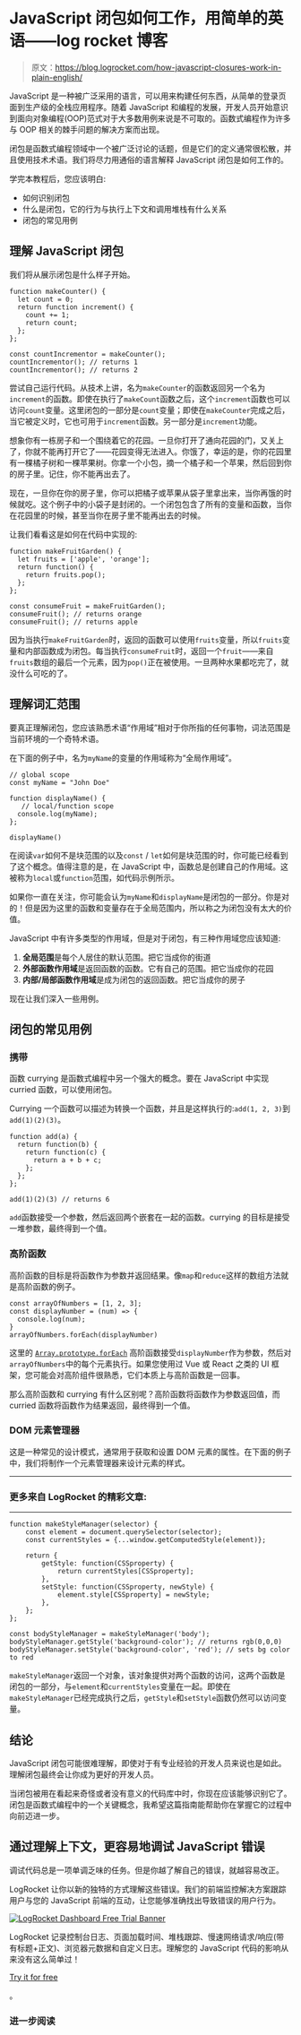 # JavaScript 闭包如何工作，用简单的英语——log rocket 博客

> 原文：<https://blog.logrocket.com/how-javascript-closures-work-in-plain-english/>

JavaScript 是一种被广泛采用的语言，可以用来构建任何东西，从简单的登录页面到生产级的全栈应用程序。随着 JavaScript 和编程的发展，开发人员开始意识到面向对象编程(OOP)范式对于大多数用例来说是不可取的。函数式编程作为许多与 OOP 相关的棘手问题的解决方案而出现。

闭包是函数式编程领域中一个被广泛讨论的话题，但是它们的定义通常很松散，并且使用技术术语。我们将尽力用通俗的语言解释 JavaScript 闭包是如何工作的。

学完本教程后，您应该明白:

*   如何识别闭包
*   什么是闭包，它的行为与执行上下文和调用堆栈有什么关系
*   闭包的常见用例

## 理解 JavaScript 闭包

我们将从展示闭包是什么样子开始。

```
function makeCounter() {
  let count = 0;
  return function increment() {
    count += 1;
    return count;
  };
};

const countIncrementor = makeCounter();
countIncrementor(); // returns 1
countIncrementor(); // returns 2
```

尝试自己运行代码。从技术上讲，名为`makeCounter`的函数返回另一个名为`increment`的函数。即使在执行了`makeCount`函数之后，这个`increment`函数也可以访问`count`变量。这里闭包的一部分是`count`变量；即使在`makeCounter`完成之后，当它被定义时，它也可用于`increment`函数。另一部分是`increment`功能。

想象你有一栋房子和一个围绕着它的花园。一旦你打开了通向花园的门，又关上了，你就不能再打开它了——花园变得无法进入。你饿了，幸运的是，你的花园里有一棵橘子树和一棵苹果树。你拿一个小包，摘一个橘子和一个苹果，然后回到你的房子里。记住，你不能再出去了。

现在，一旦你在你的房子里，你可以把橘子或苹果从袋子里拿出来，当你再饿的时候就吃。这个例子中的小袋子是封闭的。一个闭包包含了所有的变量和函数，当你在花园里的时候，甚至当你在房子里不能再出去的时候。

让我们看看这是如何在代码中实现的:

```
function makeFruitGarden() {
  let fruits = ['apple', 'orange'];
  return function() {
    return fruits.pop();
  };
};

const consumeFruit = makeFruitGarden();
consumeFruit(); // returns orange
consumeFruit(); // returns apple
```

因为当执行`makeFruitGarden`时，返回的函数可以使用`fruits`变量，所以`fruits`变量和内部函数成为闭包。每当执行`consumeFruit`时，返回一个`fruit`——来自`fruits`数组的最后一个元素，因为`pop()`正在被使用。一旦两种水果都吃完了，就没什么可吃的了。

## 理解词汇范围

要真正理解闭包，您应该熟悉术语“作用域”相对于你所指的任何事物，词法范围是当前环境的一个奇特术语。

在下面的例子中，名为`myName`的变量的作用域称为“全局作用域”。

```
// global scope
const myName = "John Doe"

function displayName() {
   // local/function scope
  console.log(myName);
};

displayName()
```

在阅读`var`如何不是块范围的以及`const` / `let`如何是块范围的时，你可能已经看到了这个概念。值得注意的是，在 JavaScript 中，函数总是创建自己的作用域。这被称为`local`或`function`范围，如代码示例所示。

如果你一直在关注，你可能会认为`myName`和`displayName`是闭包的一部分。你是对的！但是因为这里的函数和变量存在于全局范围内，所以称之为闭包没有太大的价值。

JavaScript 中有许多类型的作用域，但是对于闭包，有三种作用域您应该知道:

1.  **全局范围**是每个人居住的默认范围。把它当成你的街道
2.  **外部函数作用域**是返回函数的函数。它有自己的范围。把它当成你的花园
3.  **内部/局部函数作用域**是成为闭包的返回函数。把它当成你的房子

现在让我们深入一些用例。

## 闭包的常见用例

### 携带

函数 currying 是函数式编程中另一个强大的概念。要在 JavaScript 中实现 curried 函数，可以使用闭包。

Currying 一个函数可以描述为转换一个函数，并且是这样执行的:`add(1, 2, 3)`到`add(1)(2)(3)`。

```
function add(a) { 
  return function(b) {
    return function(c) {
      return a + b + c;
    };
  };
};

add(1)(2)(3) // returns 6
```

`add`函数接受一个参数，然后返回两个嵌套在一起的函数。currying 的目标是接受一堆参数，最终得到一个值。

### 高阶函数

高阶函数的目标是将函数作为参数并返回结果。像`map`和`reduce`这样的数组方法就是高阶函数的例子。

```
const arrayOfNumbers = [1, 2, 3];
const displayNumber = (num) => {
  console.log(num);
}
arrayOfNumbers.forEach(displayNumber)
```

这里的 [`Array.prototype.forEach`](https://developer.mozilla.org/en-US/docs/Web/JavaScript/Reference/Global_Objects/Array/forEach) 高阶函数接受`displayNumber`作为参数，然后对`arrayOfNumbers`中的每个元素执行。如果您使用过 Vue 或 React 之类的 UI 框架，您可能会对高阶组件很熟悉，它们本质上与高阶函数是一回事。

那么高阶函数和 currying 有什么区别呢？高阶函数将函数作为参数返回值，而 curried 函数将函数作为结果返回，最终得到一个值。

### DOM 元素管理器

这是一种常见的设计模式，通常用于获取和设置 DOM 元素的属性。在下面的例子中，我们将制作一个元素管理器来设计元素的样式。

* * *

### 更多来自 LogRocket 的精彩文章:

* * *

```
function makeStyleManager(selector) {
    const element = document.querySelector(selector);
    const currentStyles = {...window.getComputedStyle(element)};

    return {
        getStyle: function(CSSproperty) {
            return currentStyles[CSSproperty];
        },
        setStyle: function(CSSproperty, newStyle) {
            element.style[CSSproperty] = newStyle;
        },
    };
};

const bodyStyleManager = makeStyleManager('body');
bodyStyleManager.getStyle('background-color'); // returns rgb(0,0,0)
bodyStyleManager.setStyle('background-color', 'red'); // sets bg color to red
```

`makeStyleManager`返回一个对象，该对象提供对两个函数的访问，这两个函数是闭包的一部分，与`element`和`currentStyles`变量在一起。即使在`makeStyleManager`已经完成执行之后，`getStyle`和`setStyle`函数仍然可以访问变量。

## 结论

JavaScript 闭包可能很难理解，即使对于有专业经验的开发人员来说也是如此。理解闭包最终会让你成为更好的开发人员。

当闭包被用在看起来奇怪或者没有意义的代码库中时，你现在应该能够识别它了。闭包是函数式编程中的一个关键概念，我希望这篇指南能帮助你在掌握它的过程中向前迈进一步。

## 通过理解上下文，更容易地调试 JavaScript 错误

调试代码总是一项单调乏味的任务。但是你越了解自己的错误，就越容易改正。

LogRocket 让你以新的独特的方式理解这些错误。我们的前端监控解决方案跟踪用户与您的 JavaScript 前端的互动，让您能够准确找出导致错误的用户行为。

[![LogRocket Dashboard Free Trial Banner](img/cbfed9be3defcb505e662574769a7636.png)](https://lp.logrocket.com/blg/javascript-signup)

LogRocket 记录控制台日志、页面加载时间、堆栈跟踪、慢速网络请求/响应(带有标题+正文)、浏览器元数据和自定义日志。理解您的 JavaScript 代码的影响从来没有这么简单过！

[Try it for free](https://lp.logrocket.com/blg/javascript-signup)

。

### 进一步阅读